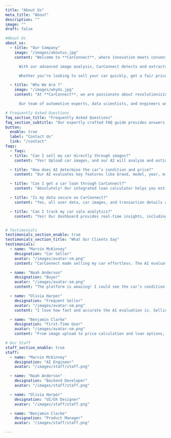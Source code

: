 ```yaml
---
title: "About Us"
meta_title: "About"
description: ""
image: ""
draft: false

#About Us
about_us:
  - title: "Our Company"
    image: "/images/aboutus.jpg"
    content: "Welcome to **CarConnect**, where innovation meets convenience in the automotive marketplace. We are dedicated to transforming the way cars are bought and sold, using cutting-edge AI technologies to streamline the process for both sellers and buyers.

      With our advanced image analysis, CarConnect detects and extracts key information from car images—such as brand, model, year, and condition—and calculates an accurate selling price automatically. Our platform doesn’t just simplify car sales; it empowers users with data-driven insights, ensuring transparency, speed, and reliability at every step.

      Whether you’re looking to sell your car quickly, get a fair price, or explore financing options, CarConnect combines technology, intelligence, and analytics to deliver a seamless automotive experience."

  - title: "Who We Are ?"
    image: "/images/whyUs.jpg"
    content: "At **CarConnect**, we are passionate about revolutionizing the automotive industry. Our mission is to make car buying and selling effortless, transparent, and smart. By leveraging AI, machine learning, and real-time market data, we provide users with instant car evaluations, predictive pricing, and analytics-driven recommendations.

      Our team of automotive experts, data scientists, and engineers work together to ensure every feature—from the AI car detection to the loan calculator—is precise, efficient, and user-friendly. At CarConnect, technology meets trust, enabling a smarter, faster, and more rewarding car trading experience."

# Frequently Asked Questions
faq_section_title: "Frequently Asked Questions"
faq_section_subtitle: "Our expertly crafted FAQ guide provides answers to common questions about selling your car, AI valuation, and financing options."
button:
  enable: true
  label: "Contact Us"
  link: "/contact"
faqs:
  - faqs:
  - title: "Can I sell my car directly through images?"
    content: "Yes! Upload car images, and our AI will analyze and estimate the price automatically, making selling fast and hassle-free."

  - title: "How does AI determine the car’s condition and price?"
    content: "Our AI evaluates key features like brand, model, year, mileage, and visual condition. It cross-references this data with market trends to generate a fair and accurate price."

  - title: "Can I get a car loan through CarConnect?"
    content: "Absolutely! Our integrated loan calculator helps you estimate monthly payments and total costs, and we provide connections to trusted financial institutions."

  - title: "Is my data secure on CarConnect?"
    content: "Yes, all user data, car images, and transaction details are securely stored and processed with strict privacy standards."

  - title: "Can I track my car sale analytics?"
    content: "Yes! Our dashboard provides real-time insights, including price trends, market analysis, and AI evaluation reports for each car."


# Testimonials
testimonials_section_enable: true
testimonials_section_title: "What Our Clients Say"
testimonials:
  - name: "Marvin McKinney"
    designation: "Car Seller"
    avatar: "/images/avatar-sm.png"
    content: "CarConnect made selling my car effortless. The AI evaluation was accurate, and I received a fair price within hours. The dashboard helped me track everything in one place."

  - name: "Noah Anderson"
    designation: "Buyer"
    avatar: "/images/avatar-sm.png"
    content: "The platform is amazing! I could see the car’s condition and fair price immediately. CarConnect’s AI and analytics make car trading smart and transparent."

  - name: "Olivia Harper"
    designation: "Frequent Seller"
    avatar: "/images/avatar-sm.png"
    content: "I love how fast and accurate the AI evaluation is. Selling and buying cars has never been this easy."

  - name: "Benjamin Clarke"
    designation: "First-Time User"
    avatar: "/images/avatar-sm.png"
    content: "From image upload to price calculation and loan options, the entire process is smooth and user-friendly. CarConnect truly simplifies car trading."

# Our Staff
staff_section_enable: true
staff:
  - name: "Marvin McKinney"
    designation: "AI Engineer"
    avatar: "/images/staff/staff.png"

  - name: "Noah Anderson"
    designation: "Backend Developer"
    avatar: "/images/staff/staff.png"

  - name: "Olivia Harper"
    designation: "UI/UX Designer"
    avatar: "/images/staff/staff.png"

  - name: "Benjamin Clarke"
    designation: "Product Manager"
    avatar: "/images/staff/staff.png"

---
```

